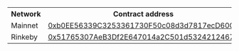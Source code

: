 [comment]: <> (This is an auto-generated table with CNS smart-contract addresses. See README for more info.)

<table>
    <th>Network</th>
    <th>Contract address</th>
    <tr>
        <td>Mainnet</td>
        <td><a href="https://etherscan.io/address/0xb0EE56339C3253361730F50c08d3d7817ecD60Ca">0xb0EE56339C3253361730F50c08d3d7817ecD60Ca</a></td>
    </tr>
    <tr>
        <td>Rinkeby</td>
        <td><a href="https://rinkeby.etherscan.io/address/0x51765307AeB3Df2E647014a2C501d5324212467c">0x51765307AeB3Df2E647014a2C501d5324212467c</a></td>
    </tr>
</table>
